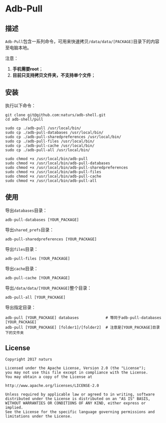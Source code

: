 # Adb-Pull #

## 描述 ##

`Adb-Pull`包含一系列命令，可用来快速拷贝`/data/data/[PACKAGE]`目录下的内容至电脑本地。

注意：

1. **手机需要root**；
2. **目前只支持拷贝文件夹，不支持单个文件**；

## 安装 ##

执行以下命令：

	git clone git@github.com:naturs/adb-shell.git
	cd adb-shell/pull

	sudo cp ./adb-pull /usr/local/bin/
	sudo cp ./adb-pull-databases /usr/local/bin/
	sudo cp ./adb-pull-sharedpreferences /usr/local/bin/
	sudo cp ./adb-pull-files /usr/local/bin/
	sudo cp ./adb-pull-cache /usr/local/bin/
	sudo cp ./adb-pull-all /usr/local/bin/
	
	sudo chmod +x /usr/local/bin/adb-pull
	sudo chmod +x /usr/local/bin/adb-pull-databases
	sudo chmod +x /usr/local/bin/adb-pull-sharedpreferences
	sudo chmod +x /usr/local/bin/adb-pull-files
	sudo chmod +x /usr/local/bin/adb-pull-cache
	sudo chmod +x /usr/local/bin/adb-pull-all

## 使用 ##

导出`databases`目录：

	adb-pull-databases [YOUR_PACKAGE]

导出`shared_prefs`目录：

	adb-pull-sharedpreferences [YOUR_PACKAGE]

导出`files`目录：

	adb-pull-files [YOUR_PACKAGE]

导出`cache`目录：

	adb-pull-cache [YOUR_PACKAGE]

导出`/data/data/[YOUR_PACKAGE]`整个目录：

	adb-pull-all [YOUR_PACKAGE]

导出指定目录：

	adb-pull [YOUR_PACKAGE] databases            # 等同于adb-pull-databases [YOUR_PACKAGE]
	adb-pull [YOUR_PACKAGE] [folder1]/[folder2]  # 注意是[YOUR_PACKAGE]目录下的文件夹

## License ##

	Copyright 2017 naturs

	Licensed under the Apache License, Version 2.0 (the "License");
	you may not use this file except in compliance with the License.
	You may obtain a copy of the License at

	http://www.apache.org/licenses/LICENSE-2.0

	Unless required by applicable law or agreed to in writing, software
	distributed under the License is distributed on an "AS IS" BASIS,
	WITHOUT WARRANTIES OR CONDITIONS OF ANY KIND, either express or implied.
	See the License for the specific language governing permissions and
	limitations under the License.